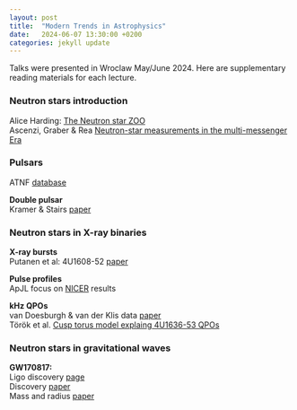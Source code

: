 ```yaml
---
layout: post
title:  "Modern Trends in Astrophysics"
date:   2024-06-07 13:30:00 +0200
categories: jekyll update
---
```


Talks were presented in Wroclaw May/June 2024. Here are supplementary reading materials for each lecture. 

### Neutron stars introduction
Alice Harding: [The Neutron star ZOO](https://arxiv.org/abs/1302.0869)  
Ascenzi, Graber & Rea [Neutron-star measurements in the multi-messenger Era](https://www.sciencedirect.com/science/article/pii/S0927650524000124)

### Pulsars	
 
ATNF [database](https://www.atnf.csiro.au/research/pulsar/psrcat/index.html) 

**Double pulsar**   
Kramer & Stairs [paper](https://ui.adsabs.harvard.edu/abs/2008ARA%26A..46..541K/abstract)

### Neutron stars in X-ray binaries

**X-ray bursts**  
Putanen et al: 4U1608-52 [paper](https://ui.adsabs.harvard.edu/abs/2014MNRAS.442.3777P/abstract) 

**Pulse profiles**  
ApJL focus on [NICER](https://iopscience.iop.org/journal/2041-8205/page/Focus_on_NICER_Constraints_on_the_Dense_Matter_Equation_of_State) results 

**kHz QPOs**  
van Doesburgh & van der Klis data [paper](https://ui.adsabs.harvard.edu/abs/2019MNRAS.490.5270V/abstract)  
Török et al. [Cusp torus model explaing 4U1636-53 QPOs](https://ui.adsabs.harvard.edu/abs/2016MNRAS.457L..19T/abstract)


### Neutron stars in gravitational waves
**GW170817:**  
Ligo discovery [page](https://www.ligo.org/detections/GW170817.php)  
Discovery [paper](https://journals.aps.org/prl/abstract/10.1103/PhysRevLett.119.161101)  
Mass and radius [paper](https://journals.aps.org/prl/abstract/10.1103/PhysRevLett.121.161101)  


